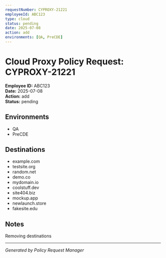 ```yaml
---
requestNumber: CYPROXY-21221
employeeId: ABC123
type: cloud
status: pending
date: 2025-07-08
action: add
environments: [QA, PreCDE]
---
```


# Cloud Proxy Policy Request: CYPROXY-21221

**Employee ID:** ABC123  
**Date:** 2025-07-08  
**Action:** add  
**Status:** pending  

## Environments
- QA
- PreCDE

## Destinations
- example.com
- testsite.org
- random.net
- demo.co
- mydomain.io
- coolstuff.dev
- site404.biz
- mockup.app
- newlaunch.store
- fakesite.edu

## Notes
Removing destinations

---
*Generated by Policy Request Manager*